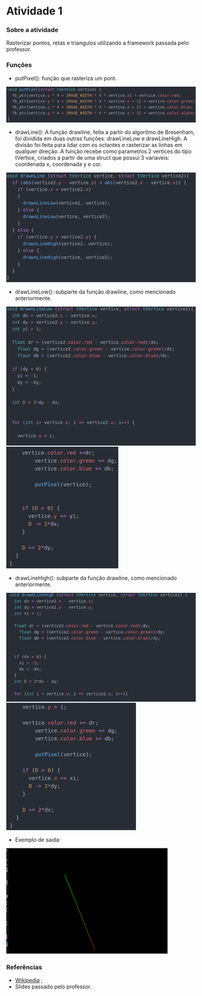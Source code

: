 # Atividade 1

### Sobre a atividade
  Rasterizar pontos, retas e triangulos utilizando a framework passada pelo professor.

### Funções

- putPixel(): função que rasteriza um pont.

![](images/putpixel.png)
  
- drawLine(): A função drawline, feita a partir do algoritmo de Bresenham, foi dividida em duas outras funções: drawLineLow e drawLineHigh. A divisão foi feita para lidar com os octantes e rasterizar as linhas em qualquer direção. A função recebe como parametros 2 vertices do tipo tVertice, criados a partir de uma struct que possui 3 variaveis: coordenada x, coordenada y e cor.

![](images/drawline.png)

- drawLineLow(): subparte da função drawline, como mencionado anteriormente.

![](images/drawlineh1.png)
![](images/drawlinel2.png)

- drawLineHigh(): subparte da função drawline, como mencionado anteriormente.

![](images/drawlinel1.png)
![](images/drawlineh2.png)

- Exemplo de saida: 

![](images/line.png)
  
  ### Referências
  
* [Wikipedia](https://en.wikipedia.org/wiki/Bresenham%27s_line_algorithm#:~:text=Bresenham%27s%20line%20algorithm%20is%20a,straight%20line%20between%20two%20points)   ;
* Slides passado pelo professor.
